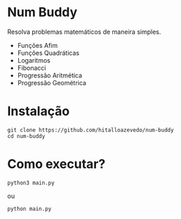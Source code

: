 # Num Buddy
 Resolva problemas matemáticos de maneira simples.
 - Funções Afim
 - Funções Quadráticas
 - Logaritmos
 - Fibonacci
 - Progressão Aritmética
 - Progressão Geométrica

# Instalação
```
git clone https://github.com/hitalloazevedo/num-buddy
cd num-buddy
```

# Como executar?
```
python3 main.py
```
ou
```
python main.py
```
